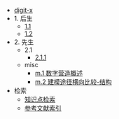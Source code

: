 * [digit-x](./markdown/preface.md)
* 1\. 后生
    * [1.1 ](./markdown/cleanCode.md)
    * [1.2 ](./markdown/pythonInterpreterAndNote.md)
* 2\. 先生
    * 2.1 
        * [2.1.1 ](./notebook_code/BaiduMapPOI_collection_singleClassification.md)
    * misc
        * [m.1 数字营造概述](./markdown/overview_of_digital_construction.md)
        * [m.2 建模途径横向比较-结构](./markdown/modeling_approach_comparison_structure.md)
* 检索
    * [知识点检索](./markdown/codeToolIdx.md)
    * [参考文献索引](./markdown/reference.md)
